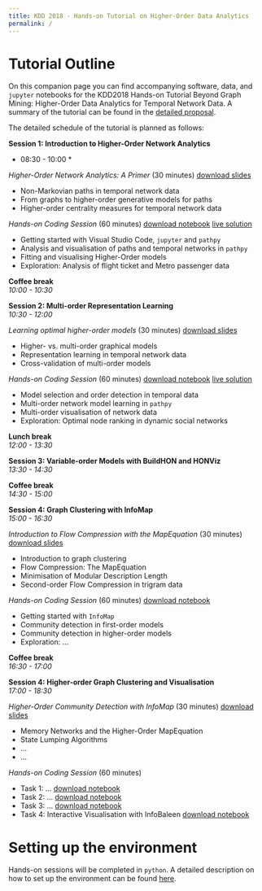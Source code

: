 ```yaml
---
title: KDD 2018 - Hands-on Tutorial on Higher-Order Data Analytics
permalink: /
---
```

# Tutorial Outline

On this companion page you can find accompanying software, data, and `jupyter` notebooks for the KDD2018 Hands-on Tutorial Beyond Graph Mining: Higher-Order Data Analytics for Temporal Network Data. A summary of the tutorial can be found in the [detailed proposal](https://www.researchgate.net/publication/325168357_Beyond_Graph_Mining_Higher-Order_Data_Analytics_for_Temporal_Network_Data).

The detailed schedule of the tutorial is planned as follows:

**Session 1: Introduction to Higher-Order Network Analytics**  
* 08:30 - 10:00 *

*Higher-Order Network Analytics: A Primer* (30 minutes) [download slides](http://...)
- Non-Markovian paths in temporal network data
- From graphs to higher-order generative models for paths
- Higher-order centrality measures for temporal network data

*Hands-on Coding Session* (60 minutes) [download notebook](http://...) [live solution](http://)
- Getting started with Visual Studio Code, `jupyter` and `pathpy`
- Analysis and visualisation of paths and temporal networks in `pathpy`
- Fitting and visualising Higher-Order models
- Exploration: Analysis of flight ticket and Metro passenger data

**Coffee break**  
*10:00 - 10:30*

**Session 2: Multi-order Representation Learning**  
*10:30 - 12:00*

*Learning optimal higher-order models* (30 minutes) [download slides](http://...)
- Higher- vs. multi-order graphical models
- Representation learning in temporal network data
- Cross-validation of multi-order models

*Hands-on Coding Session* (60 minutes) [download notebook](http://...) [live solution](http://)
- Model selection and order detection in temporal data
- Multi-order network model learning in `pathpy`
- Multi-order visualisation of network data
- Exploration: Optimal node ranking in dynamic social networks

**Lunch break**  
*12:00 - 13:30*

**Session 3: Variable-order Models with BuildHON and HONViz**  
*13:30 - 14:30*

**Coffee break**  
*14:30 - 15:00*

**Session 4: Graph Clustering with InfoMap**  
*15:00 - 16:30*

*Introduction to Flow Compression with the MapEquation* (30 minutes) [download slides](http://...)
- Introduction to graph clustering
- Flow Compression: The MapEquation
- Minimisation of Modular Description Length
- Second-order Flow Compression in trigram data

*Hands-on Coding Session* (60 minutes)  [download notebook](http://...)
- Getting started with `InfoMap`
- Community detection in first-order models
- Community detection in higher-order models
- Exploration: ... 

**Coffee break**  
*16:30 - 17:00*

**Session 4: Higher-order Graph Clustering and Visualisation**  
*17:00 - 18:30*

*Higher-Order Community Detection with InfoMap* (30 minutes) [download slides](http://...)
- Memory Networks and the Higher-Order MapEquation
- State Lumping Algorithms
- ... 
- ... 

*Hands-on Coding Session* (60 minutes)
- Task 1: ... [download notebook](http://...)
- Task 2: ... [download notebook](http://...)
- Task 3: ... [download notebook](http://...)
- Task 4: Interactive Visualisation with InfoBaleen [download notebook](http://...)

# Setting up the environment

Hands-on sessions will be completed in `python`. A detailed description on how to set up the environment can be found [here](/kdd2018-tutorial/setup).